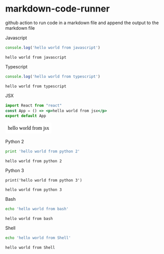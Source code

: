 # markdown-code-runner

github action to run code in a markdown file and append the output to the markdown file

Javascript

``` js
console.log('hello world from javascript')
```


``` markdown-code-runner
hello world from javascript

```

Typescript

``` ts
console.log('hello world from typescript')
```


``` markdown-code-runner
hello world from typescript

```

JSX

``` jsx
import React from "react"
const App = () => <p>hello world from jsx</p>
export default App
```

<!-- markdown-code-runner image-start -->

![rendered jsx](./README.4.png)

<!-- markdown-code-runner image-end -->

Python 2

``` py
print 'hello world from python 2'
```


``` markdown-code-runner
hello world from python 2

```

Python 3

``` py3
print('hello world from python 3')
```


``` markdown-code-runner
hello world from python 3

```

Bash

``` bash
echo 'hello world from bash'
```


``` markdown-code-runner
hello world from bash

```

Shell

``` sh
echo 'hello world from Shell'
```


``` markdown-code-runner
hello world from Shell

```
